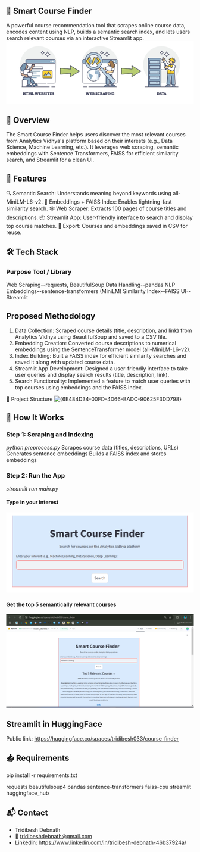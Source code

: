 ## 🎯 Smart Course Finder
A powerful course recommendation tool that scrapes online course data, encodes content using NLP, builds a semantic search index, and lets users search relevant courses via an interactive Streamlit app.
![img alt](https://github.com/Tridibesh-033/Smart_course_finder_Application/blob/main/ws.jpeg?raw=true)

## 📌 Overview
The Smart Course Finder helps users discover the most relevant courses from Analytics Vidhya's platform based on their interests (e.g., Data Science, Machine Learning, etc.).
It leverages web scraping, semantic embeddings with Sentence Transformers, FAISS for efficient similarity search, and Streamlit for a clean UI.

## 🚀 Features
🔍 Semantic Search: Understands meaning beyond keywords using all-MiniLM-L6-v2.
🧠 Embeddings + FAISS Index: Enables lightning-fast similarity search.
🕸️ Web Scraper: Extracts 100 pages of course titles and descriptions.
📦 Streamlit App: User-friendly interface to search and display top course matches.
🧾 Export: Courses and embeddings saved in CSV for reuse.

## 🛠️ Tech Stack
### Purpose	Tool / Library
Web Scraping--requests, BeautifulSoup
Data Handling--pandas
NLP Embeddings--sentence-transformers (MiniLM)
Similarity Index--FAISS
UI--Streamlit

## Proposed Methodology
1. Data Collection: Scraped course details (title, description, and link) from Analytics Vidhya using BeautifulSoup and saved to a CSV file.
2. Embedding Creation: Converted course descriptions to numerical embeddings using the SentenceTransformer model (all-MiniLM-L6-v2).
3. Index Building: Built a FAISS index for efficient similarity searches and saved it along with updated course data.
4. Streamlit App Development: Designed a user-friendly interface to take user queries and display search results (title, description, link).
5. Search Functionality: Implemented a feature to match user queries with top courses using embeddings and the FAISS index.

📂 Project Structure
<img width="406" height="141" alt="{6E484D34-00FD-4D66-BADC-90625F3DD798}" src="https://github.com/user-attachments/assets/e6c530ce-7999-444f-b54f-8a8dabffe233" />

## 🧪 How It Works
### Step 1: Scraping and Indexing
*python preprocess.py*
Scrapes course data (titles, descriptions, URLs)
Generates sentence embeddings
Builds a FAISS index and stores embeddings

### Step 2: Run the App
*streamlit run main.py*
#### Type in your interest
![img alt](https://github.com/Tridibesh-033/Smart_course_finder_Application/blob/main/stm.png?raw=true)
#### Get the top 5 semantically relevant courses
![img alt](https://github.com/Tridibesh-033/Smart_course_finder_Application/blob/main/stm1.png?raw=true)

## Streamlit in HuggingFace
Public link: https://huggingface.co/spaces/tridibesh033/course_finder

## 📥 Requirements
pip install -r requirements.txt

requests
beautifulsoup4
pandas
sentence-transformers
faiss-cpu
streamlit
huggingface_hub

## 📬 Contact
- Tridibesh Debnath
- 📧 tridibeshdebnath@gmail.com
- Linkedin: https://www.linkedin.com/in/tridibesh-debnath-46b37924a/
